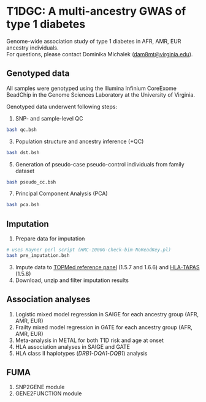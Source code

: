 # T1DGC: A multi-ancestry GWAS of type 1 diabetes
Genome-wide association study of type 1 diabetes in AFR, AMR, EUR ancestry individuals. </br>
For questions, please contact Dominika Michalek (dam8mt@virginia.edu).

## Genotyped data
All samples were genotyped using the Illumina Infinium CoreExome BeadChip in the Genome Sciences Laboratory at the University of Virginia. </br>

Genotyped data underwent following steps:
1. SNP- and sample-level QC
```bash
bash qc.bsh
```
3. Population structure and ancestry inference (+QC)
```bash
bash dst.bsh
```
5. Generation of pseudo-case pseudo-control individuals from family dataset
```bash
bash pseudo_cc.bsh
```
7. Principal Component Analysis (PCA)
```bash
bash pca.bsh
```

## Imputation
1. Prepare data for imputation
```bash
# uses Rayner perl script (HRC-1000G-check-bim-NoReadKey.pl)
bash pre_imputation.bsh
```
3. Impute data to [TOPMed reference panel](https://imputation.biodatacatalyst.nhlbi.nih.gov/#!) (1.5.7 and 1.6.6) and [HLA-TAPAS](https://imputationserver.sph.umich.edu/index.html#!) (1.5.8)
4. Download, unzip and filter imputation results

## Association analyses
1. Logistic mixed model regression in SAIGE for each ancestry group (AFR, AMR, EUR)
2. Frailty mixed model regression in GATE for each ancestry group (AFR, AMR, EUR)
3. Meta-analysis in METAL for both T1D risk and age at onset
4. HLA association analyses in SAIGE and GATE
5. HLA class II haplotypes (_DRB1_-_DQA1_-_DQB1_) analysis

## FUMA
1. SNP2GENE module
2. GENE2FUNCTION module
